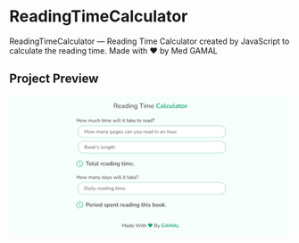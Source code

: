 # ReadingTimeCalculator
ReadingTimeCalculator — Reading Time Calculator created by JavaScript to calculate the reading time. Made with ❤ by Med GAMAL

## Project Preview
<img src="https://github.com/MedGAMAL/ReadingTimeCalculator/blob/master/UI.png?raw=true"/>
